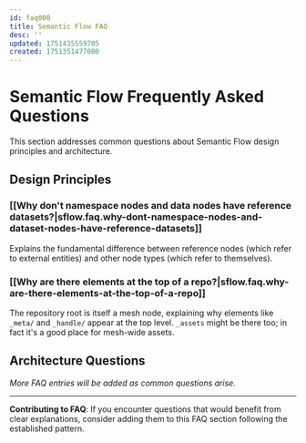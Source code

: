 ```yaml
---
id: faq000
title: Semantic Flow FAQ
desc: ''
updated: 1751435559705
created: 1751351477000
---
```


# Semantic Flow Frequently Asked Questions

This section addresses common questions about Semantic Flow design principles and architecture.

## Design Principles

### [[Why don't namespace nodes and data nodes have reference datasets?|sflow.faq.why-dont-namespace-nodes-and-dataset-nodes-have-reference-datasets]]
Explains the fundamental difference between reference nodes (which refer to external entities) and other node types (which refer to themselves).

### [[Why are there elements at the top of a repo?|sflow.faq.why-are-there-elements-at-the-top-of-a-repo]]
The repository root is itself a mesh node, explaining why elements like `_meta/` and `_handle/` appear at the top level. `_assets` might be there too; in fact it's a good place for mesh-wide assets.

## Architecture Questions

*More FAQ entries will be added as common questions arise.*

---

**Contributing to FAQ**: If you encounter questions that would benefit from clear explanations, consider adding them to this FAQ section following the established pattern.
